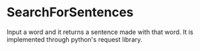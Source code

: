 # SearchForSentences
Input a word and it returns a sentence made with that word.
It is implemented through python's request library.
